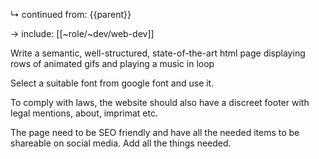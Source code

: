 ↳ continued from: {{parent}}

→ include: [[~role/~dev/web-dev]]


Write a semantic, well-structured, state-of-the-art html page displaying rows of animated gifs and playing a music in loop

Select a suitable font from google font and use it.

To comply with laws, the website should also have a discreet footer with legal mentions, about, imprimat etc.

The page need to be SEO friendly and have all the needed items to be shareable on social media. Add all the things needed.
